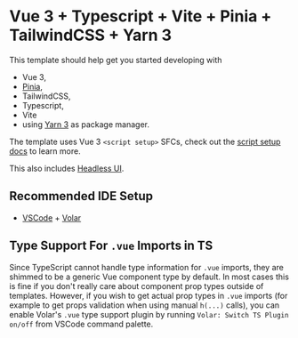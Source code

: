 # Vue 3 + Typescript + Vite + Pinia + TailwindCSS + Yarn 3

This template should help get you started developing with

- Vue 3,
- [Pinia](https://pinia.esm.dev/),
- TailwindCSS,
- Typescript,
- Vite
- using [Yarn 3](https://yarnpkg.com/) as package manager.

The template uses Vue 3 `<script setup>` SFCs, check out the [script setup docs](https://v3.vuejs.org/api/sfc-script-setup.html#sfc-script-setup) to learn more.

This also includes [Headless UI](https://headlessui.dev/vue/).

## Recommended IDE Setup

- [VSCode](https://code.visualstudio.com/) + [Volar](https://marketplace.visualstudio.com/items?itemName=johnsoncodehk.volar)

## Type Support For `.vue` Imports in TS

Since TypeScript cannot handle type information for `.vue` imports, they are shimmed to be a generic Vue component type by default. In most cases this is fine if you don't really care about component prop types outside of templates. However, if you wish to get actual prop types in `.vue` imports (for example to get props validation when using manual `h(...)` calls), you can enable Volar's `.vue` type support plugin by running `Volar: Switch TS Plugin on/off` from VSCode command palette.
